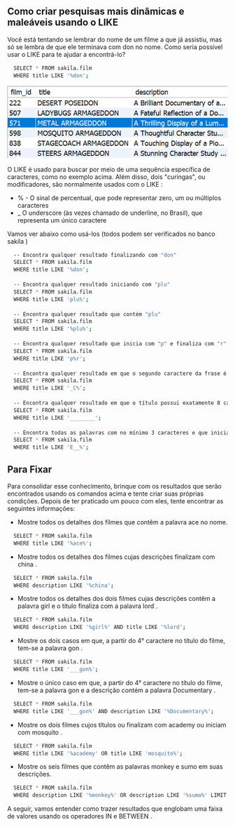 ## Como criar pesquisas mais dinâmicas e maleáveis usando o LIKE

Você está tentando se lembrar do nome de um filme a que já assistiu, mas só se lembra de que ele terminava com don no nome. Como seria possível usar o LIKE para te ajudar a encontrá-lo?

```bash
  SELECT * FROM sakila.film
  WHERE title LIKE '%don';
```
<p>
<img src="like1.png">
</p>

O LIKE é usado para buscar por meio de uma sequência específica de caracteres, como no exemplo acima. Além disso, dois "curingas", ou modificadores, são normalmente usados com o LIKE :
- % - O sinal de percentual, que pode representar zero, um ou múltiplos caracteres
- _ O underscore (às vezes chamado de underline, no Brasil), que representa um único caractere

Vamos ver abaixo como usá-los (todos podem ser verificados no banco sakila )
```bash
  -- Encontra qualquer resultado finalizando com "don"
  SELECT * FROM sakila.film
  WHERE title LIKE '%don';

  -- Encontra qualquer resultado iniciando com "plu"
  SELECT * FROM sakila.film
  WHERE title LIKE 'plu%';

  -- Encontra qualquer resultado que contém "plu"
  SELECT * FROM sakila.film
  WHERE title LIKE '%plu%';

  -- Encontra qualquer resultado que inicia com "p" e finaliza com "r"
  SELECT * FROM sakila.film
  WHERE title LIKE 'p%r';

  -- Encontra qualquer resultado em que o segundo caractere da frase é "C"
  SELECT * FROM sakila.film
  WHERE title LIKE '_C%';

  -- Encontra qualquer resultado em que o título possui exatamente 8 caracteres
  SELECT * FROM sakila.film
  WHERE title LIKE '________';

  -- Encontra todas as palavras com no mínimo 3 caracteres e que iniciam com E
  SELECT * FROM sakila.film
  WHERE title LIKE 'E__%';
```

## Para Fixar

Para consolidar esse conhecimento, brinque com os resultados que serão encontrados usando os comandos acima e tente criar suas próprias condições. Depois de ter praticado um pouco com eles, tente encontrar as seguintes informações:

- Mostre todos os detalhes dos filmes que contêm a palavra ace no nome.
```bash
  SELECT * FROM sakila.film
  WHERE title LIKE '%ace%';
```

- Mostre todos os detalhes dos filmes cujas descrições finalizam com china .
```bash
  SELECT * FROM sakila.film
  WHERE description LIKE '%china';
```

- Mostre todos os detalhes dos dois filmes cujas descrições contêm a palavra girl e o título finaliza com a palavra lord .
```bash
  SELECT * FROM sakila.film
  WHERE description LIKE '%girl%' AND title LIKE '%lord';
```

- Mostre os dois casos em que, a partir do 4° caractere no título do filme, tem-se a palavra gon .
```bash
  SELECT * FROM sakila.film
  WHERE title LIKE '___gon%';
```

- Mostre o único caso em que, a partir do 4° caractere no título do filme, tem-se a palavra gon e a descrição contém a palavra Documentary .
```bash
  SELECT * FROM sakila.film
  WHERE title LIKE '___gon%' AND description LIKE '%Documentary%';
```

- Mostre os dois filmes cujos títulos ou finalizam com academy ou iniciam com mosquito .
```bash
  SELECT * FROM sakila.film
  WHERE title LIKE '%academy' OR title LIKE 'mosquito%';
```

- Mostre os seis filmes que contêm as palavras monkey e sumo em suas descrições.
```bash
  SELECT * FROM sakila.film
  WHERE description LIKE '%monkey%' OR description LIKE '%sumo%' LIMIT 6;
```

A seguir, vamos entender como trazer resultados que englobam uma faixa de valores usando os operadores IN e BETWEEN .